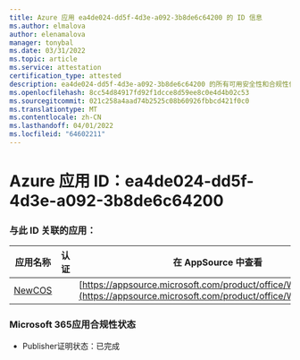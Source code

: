```yaml
---
title: Azure 应用 ea4de024-dd5f-4d3e-a092-3b8de6c64200 的 ID 信息
ms.author: elmalova
author: elenamalova
manager: tonybal
ms.date: 03/31/2022
ms.topic: article
ms.service: attestation
certification_type: attested
description: ea4de024-dd5f-4d3e-a092-3b8de6c64200 的所有可用安全性和合规性信息。
ms.openlocfilehash: 8cc54d84917fd92f1dcce8d59ee8c0e4d4b02c53
ms.sourcegitcommit: 021c258a4aad74b2525c08b60926fbbcd421f0c0
ms.translationtype: MT
ms.contentlocale: zh-CN
ms.lasthandoff: 04/01/2022
ms.locfileid: "64602211"
---
```

# <a name="azure-app-id-ea4de024-dd5f-4d3e-a092-3b8de6c64200"></a>Azure 应用 ID：ea4de024-dd5f-4d3e-a092-3b8de6c64200


### <a name="apps-associated-with-this-id"></a>与此 ID 关联的应用：
| **应用名称** | **认证** | **在 AppSource 中查看** |
|--------------|---------------|-----------------------|
| [NewCOS](../forward/WA200001104.md) |  | [https://appsource.microsoft.com/product/office/WA200001104](https://appsource.microsoft.com/product/office/WA200001104) |

### <a name="microsoft-365-app-compliance-status"></a>Microsoft 365应用合规性状态
- Publisher证明状态：已完成
